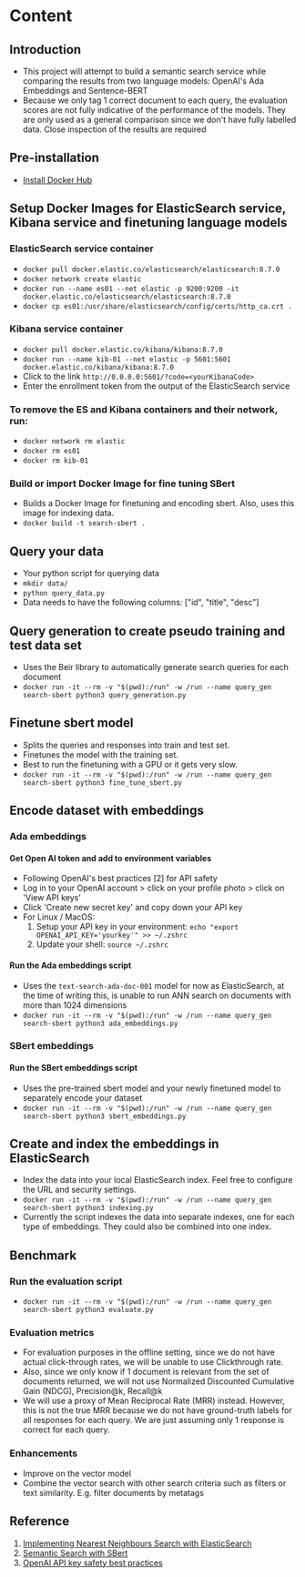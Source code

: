 # Content

## Introduction

- This project will attempt to build a semantic search service while comparing the results from two language models: OpenAI's Ada Embeddings and Sentence-BERT
- Because we only tag 1 correct document to each query, the evaluation scores are not fully indicative of the performance of the models. They are only used as a general comparison since we don't have fully labelled data. Close inspection of the results are required

## Pre-installation

- [Install Docker Hub](https://docs.docker.com/docker-hub/quickstart/)

## Setup Docker Images for ElasticSearch service, Kibana service and finetuning language models

### ElasticSearch service container

- `docker pull docker.elastic.co/elasticsearch/elasticsearch:8.7.0`
- `docker network create elastic`
- `docker run --name es01 --net elastic -p 9200:9200 -it docker.elastic.co/elasticsearch/elasticsearch:8.7.0`
- `docker cp es01:/usr/share/elasticsearch/config/certs/http_ca.crt .`

### Kibana service container

- `docker pull docker.elastic.co/kibana/kibana:8.7.0`
- `docker run --name kib-01 --net elastic -p 5601:5601 docker.elastic.co/kibana/kibana:8.7.0`
- Click to the link `http://0.0.0.0:5601/?code=<yourKibanaCode>`
- Enter the enrollment token from the output of the ElasticSearch service

### To remove the ES and Kibana containers and their network, run:

- `docker network rm elastic`
- `docker rm es01`
- `docker rm kib-01`

### Build or import Docker Image for fine tuning SBert

- Builds a Docker Image for finetuning and encoding sbert. Also, uses this image for indexing data.
- `docker build -t search-sbert .`

## Query your data

- Your python script for querying data
- `mkdir data/`
- `python query_data.py`
- Data needs to have the following columns: ["id", "title", "desc"]

## Query generation to create pseudo training and test data set

- Uses the Beir library to automatically generate search queries for each document
- `docker run -it --rm -v "$(pwd):/run" -w /run --name query_gen search-sbert python3 query_generation.py`

## Finetune sbert model

- Splits the queries and responses into train and test set.
- Finetunes the model with the training set.
- Best to run the finetuning with a GPU or it gets very slow.
- `docker run -it --rm -v "$(pwd):/run" -w /run --name query_gen search-sbert python3 fine_tune_sbert.py`

## Encode dataset with embeddings

### Ada embeddings

#### Get Open AI token and add to environment variables

- Following OpenAI's best practices [2] for API safety
- Log in to your OpenAI account > click on your profile photo > click on 'View API keys'
- Click 'Create new secret key' and copy down your API key
- For Linux / MacOS:
    1. Setup your API key in your environment: `echo "export OPENAI_API_KEY='yourkey'" >> ~/.zshrc`
    2. Update your shell: `source ~/.zshrc`

#### Run the Ada embeddings script

- Uses the `text-search-ada-doc-001` model for now as ElasticSearch, at the time of writing this, is unable to run ANN search on documents with more than 1024 dimensions
- `docker run -it --rm -v "$(pwd):/run" -w /run --name query_gen search-sbert python3 ada_embeddings.py`

### SBert embeddings

#### Run the SBert embeddings script

- Uses the pre-trained sbert model and your newly finetuned model to separately encode your dataset
- `docker run -it --rm -v "$(pwd):/run" -w /run --name query_gen search-sbert python3 sbert_embeddings.py`

## Create and index the embeddings in ElasticSearch

- Index the data into your local ElasticSearch index. Feel free to configure the URL and security settings.
- `docker run -it --rm -v "$(pwd):/run" -w /run --name query_gen search-sbert python3 indexing.py`
- Currently the script indexes the data into separate indexes, one for each type of embeddings. They could also be combined into one index.

## Benchmark

### Run the evaluation script

- `docker run -it --rm -v "$(pwd):/run" -w /run --name query_gen search-sbert python3 evaluate.py`

### Evaluation metrics

- For evaluation purposes in the offline setting, since we do not have actual click-through rates, we will be unable to use Clickthrough rate.
- Also, since we only know if 1 document is relevant from the set of documents returned, we will not use Normalized Discounted Cumulative Gain (NDCG), Precision@k, Recall@k
- We will use a proxy of Mean Reciprocal Rate (MRR) instead. However, this is not the true MRR because we do not have ground-truth labels for all responses for each query. We are just assuming only 1 response is correct for each query.

### Enhancements

- Improve on the vector model
- Combine the vector search with other search criteria such as filters or text similarity. E.g. filter documents by metatags

## Reference

1. [Implementing Nearest Neighbours Search with ElasticSearch](https://betterprogramming.pub/implementing-nearest-neighbour-search-with-elasticsearch-c59a8d33dd9d)
2. [Semantic Search with SBert](https://medium.com/mlearning-ai/semantic-search-with-s-bert-is-all-you-need-951bc710e160)
3. [OpenAI API key safety best practices](https://help.openai.com/en/articles/5112595-best-practices-for-api-key-safety)